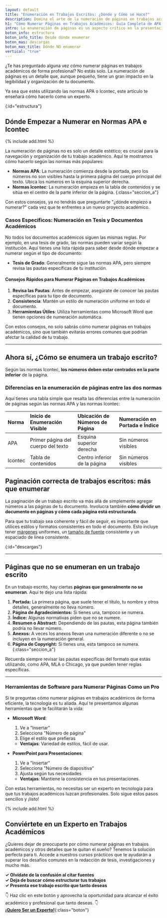 ```yaml
---
layout: default
title: "Enumeración en Trabajos Escritos: ¿Dónde y Cómo se Hace?"
description: Domina el arte de la numeración de páginas en trabajos académicos con nuestra guía completa sobre las reglas de APA e Icontec
h1: "Cómo Numerar Páginas en Trabajos Académicos: Guía Completa de APA e Icontec"
intro: La enumeración de páginas es un aspecto crítico en la presentación de trabajos escritos. Puede parecer simple, pero es vital para la legibilidad y organización de tu documento.
boton_info: estructura
boton_info_title: Desde dónde enumerar
boton_mas: descargas
boton_mas_title: Dónde NO enumerar
vertical: "true"
---
```

¿Te has preguntado alguna vez cómo numerar páginas en trabajos académicos de forma profesional? No estás solo. La numeración de páginas es un detalle que, aunque pequeño, tiene un gran impacto en la legibilidad y organización de tu documento.

Ya sea que estés utilizando las normas APA o Icontec, este artículo te enseñará cómo hacerlo como un experto.
<!-- Anclaje para que la barra fijada no cubra el siguiente subtítulo -->
{:id="estructura"}

## Dónde Empezar a Numerar en Normas APA e Icontec

{% include add.html %}

La numeración de páginas no es solo un detalle estético; es crucial para la navegación y organización de tu trabajo académico. Aquí te mostramos cómo hacerlo según las normas más populares:

- **Normas APA**: La numeración comienza desde la portada, pero los números no son visibles hasta la primera página del cuerpo principal del texto. Ubica los números en la esquina superior derecha.
- **Normas Icontec**: La numeración empieza en la tabla de contenidos y se sitúa en el centro de la parte inferior de la página.
{:class="seccion_a"}

Con estos consejos, ya no tendrás que preguntarte "¿dónde empiezo a numerar?" cada vez que te enfrentes a un nuevo proyecto académico.

### Casos Específicos: Numeración en Tesis y Documentos Académicos

No todos los documentos académicos siguen las mismas reglas. Por ejemplo, en una tesis de grado, las normas pueden variar según la institución. Aquí tienes una lista rápida para saber desde dónde empezar a numerar según el tipo de documento:

- **Tesis de Grado**: Generalmente sigue las normas APA, pero siempre revisa las pautas específicas de tu institución.

#### Consejos Rápidos para Numerar Páginas en Trabajos Académicos

1. **Revisa las Pautas**: Antes de empezar, asegúrate de conocer las pautas específicas para tu tipo de documento.
2. **Consistencia**: Mantén un estilo de numeración uniforme en todo el documento.
3. **Herramientas Útiles**: Utiliza herramientas como Microsoft Word que tienen opciones de numeración automática.

Con estos consejos, no solo sabrás cómo numerar páginas en trabajos académicos, sino que también evitarás errores comunes que podrían afectar la calidad de tu trabajo.

----

## Ahora sí, ¿Cómo se enumera un trabajo escrito?

Según las normas Icontec, **los números deben estar centrados en la parte inferior** de la página.

### Diferencias en la enumeración de páginas entre las dos normas

Aquí tienes una tabla simple que resalta las diferencias entre la numeración de páginas según las normas APA y las normas Icontec:

| Norma   | Inicio de Enumeración Visible       | Ubicación de Números de Página | Numeración en Portada e Índice |
| :------ | :--------------------------------- | :----------------------------- | :----------------------------- |
| APA     | Primer página del cuerpo del texto | Esquina superior derecha       | Sin números visibles           |
| Icontec | Tabla de contenidos                | Centro inferior de la página   | Sin números visibles           |

## Paginación correcta de trabajos escritos: más que enumerar

La paginación de un trabajo escrito va más allá de simplemente agregar números a las páginas de tu documento. Involucra también **cómo dividir un documento en páginas y cómo cada página está estructurada**.

Para que tu trabajo sea coherente y fácil de seguir, es importante que utilices estilos y formatos consistentes en todo el documento. Esto incluye tener [márgenes]({{'margenes-trabajo-escrito'|relative_url}} "Márgenes") uniformes, un [tamaño de fuente]({{'textos-y-fuentes-trabajo-escrito'|relative_url}} "Letras y fuentes") consistente y un espaciado de línea consistente.
<!-- Anclaje para que la barra fijada no cubra el siguiente subtítulo -->
{:id="descargas"}

----

## Páginas que no se enumeran en un trabajo escrito

En un trabajo escrito, hay ciertas **páginas que generalmente no se enumeran**. Aquí te dejo una lista rápida:

1. **Portada:** La primera página, que suele tener el título, tu nombre y otros detalles, generalmente no lleva número.
2. **Página de Agradecimientos:** Si tienes una, tampoco se numera.
3. **Índice:** Algunas normativas piden que no se numere.
4. **Resumen o Abstract:** Dependiendo de las pautas, esta página también podría no llevar número.
5. **Anexos:** A veces los anexos llevan una numeración diferente o no se incluyen en la numeración general.
6. **Página de Copyright:** Si tienes una, esta tampoco se numera.
{:class="seccion_a"}

Recuerda siempre revisar las pautas específicas del formato que estás utilizando, como APA, MLA o Chicago, ya que pueden tener reglas específicas.

----

### Herramientas de Software para Numerar Páginas Como un Pro

Si te preguntas cómo numerar páginas en trabajos académicos de forma eficiente, la tecnología es tu aliada. Aquí te presentamos algunas herramientas que te facilitarán la vida:

- **Microsoft Word**: 
  1. Ve a "Insertar"
  2. Selecciona "Número de página"
  3. Elige el estilo que prefieras
  - **Ventajas**: Variedad de estilos, fácil de usar.

- **PowerPoint para Presentaciones**:
  1. Ve a "Insertar"
  2. Selecciona "Número de diapositiva"
  3. Ajusta según tus necesidades
  - **Ventajas**: Mantiene la consistencia en tus presentaciones.

Con estas herramientas, no necesitas ser un experto en tecnología para que tus trabajos académicos luzcan profesionales. Solo sigue estos pasos sencillos y ¡listo!

{% include add.html %}

## Conviértete en un Experto en Trabajos Académicos

¿Quieres dejar de preocuparte por cómo numerar páginas en trabajos académicos y otros detalles que te quitan el sueño? Tenemos la solución perfecta para ti. Accede a nuestros cursos prácticos que te ayudarán a superar los desafíos comunes en la redacción de tesis, investigaciones y mucho más.

**✓ Olvídate de la confusión al citar fuentes**  
**✓ Deja de buscar cómo estructurar tus trabajos**  
**✓ Presenta ese trabajo escrito que tanto deseas**  

👇 Haz clic en este botón y aprovecha la oportunidad para alcanzar el éxito académico y profesional que tanto deseas. 👇  
[**¡Quiero Ser un Experto!**]({{'cursos'|relative_url}}){:class="boton"}
